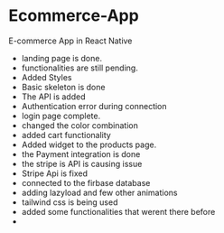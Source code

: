 # Ecommerce-App
E-commerce App in React Native

- landing page is done.
- functionalities are still pending.
- Added Styles
- Basic skeleton is done
- The API is added
- Authentication error during connection
- login page complete.
- changed the color combination
- added cart functionality
- Added widget to the products page.
- the Payment integration is done
- the stripe is API is causing issue
- Stripe Api is fixed
- connected to the firbase database
- adding lazyload and few other animations
- tailwind css is being used
- added some functionalities that werent there before  
- 
